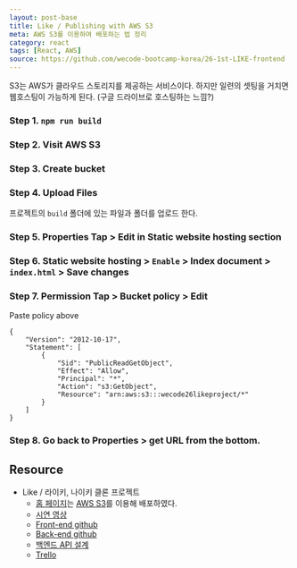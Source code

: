 ```yaml
---
layout: post-base
title: Like / Publishing with AWS S3
meta: AWS S3를 이용하여 배포하는 법 정리
category: react
tags: [React, AWS]
source: https://github.com/wecode-bootcamp-korea/26-1st-LIKE-frontend
---
```


S3는 AWS가 클라우드 스토리지를 제공하는 서비스이다. 하지만 일련의 셋팅을 거치면 웹호스팅이 가능하게 된다. (구글 드라이브로 호스팅하는 느낌?)

### Step 1. `npm run build`

### Step 2. Visit AWS S3

### Step 3. Create bucket

### Step 4. Upload Files

프로젝트의 `build` 폴더에 있는 파일과 폴더를 업로드 한다.

### Step 5. Properties Tap > Edit in Static website hosting section

### Step 6. Static website hosting > `Enable` > Index document > `index.html` > Save changes

### Step 7. Permission Tap > Bucket policy > Edit

Paste policy above

```bush
{
    "Version": "2012-10-17",
    "Statement": [
        {
            "Sid": "PublicReadGetObject",
            "Effect": "Allow",
            "Principal": "*",
            "Action": "s3:GetObject",
            "Resource": "arn:aws:s3:::wecode26likeproject/*"
        }
    ]
}
```

### Step 8. Go back to Properties > get URL from the bottom.

## Resource

- Like / 라이키, 나이키 클론 프로젝트
  - [홈 페이지](http://wecode26likeproject.s3-website.ap-northeast-2.amazonaws.com/)는 [AWS S3](https://aws.amazon.com/?nc2=h_lg)를 이용해 배포하였다.
  - [시연 영상](https://drive.google.com/file/d/1QfJUuwgZz7eYWqR9iYJ71wAxjD2XTrBy/view?usp=sharing)
  - [Front-end github](https://github.com/wecode-bootcamp-korea/26-1st-LIKE-frontend.git)
  - [Back-end github](https://github.com/wecode-bootcamp-korea/26-1st-LIKE-backend.git)
  - [백엔드 API 설계](https://www.notion.so/LIKE-34de3722ecbe46eabcd5669789a499b1)
  - [Trello](https://trello.com/b/b9cKMX5x/like-%ED%8C%80)